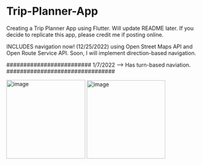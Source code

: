 # Trip-Planner-App
Creating a Trip Planner App using Flutter.
Will update README later.
If you decide to replicate this app, please credit me if posting online.


INCLUDES navigation now! (12/25/2022) using Open Street Maps API and Open Route Service API. Soon, I will implement direction-based navigation.

#########################  1/7/2022 --> Has turn-based naviation. ################################

<img width="206" alt="image" src="https://user-images.githubusercontent.com/107655677/211133193-3d52d947-a941-4c03-863d-3dfb82a53722.png">
<img width="205" alt="image" src="https://user-images.githubusercontent.com/107655677/211133231-669a35e2-a19d-4be9-b924-e791926cabbb.png">


